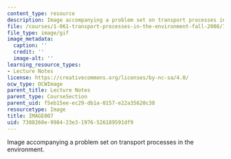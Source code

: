 ```yaml
---
content_type: resource
description: Image accompanying a problem set on transport processes in the environment.
file: /courses/1-061-transport-processes-in-the-environment-fall-2008/7388260e998423e31976526189591df9_IMAGE007.GIF
file_type: image/gif
image_metadata:
  caption: ''
  credit: ''
  image-alt: ''
learning_resource_types:
- Lecture Notes
license: https://creativecommons.org/licenses/by-nc-sa/4.0/
ocw_type: OCWImage
parent_title: Lecture Notes
parent_type: CourseSection
parent_uid: f5eb15ee-ec29-db1a-0157-e22a35620c38
resourcetype: Image
title: IMAGE007
uid: 7388260e-9984-23e3-1976-526189591df9
---
```

Image accompanying a problem set on transport processes in the environment.